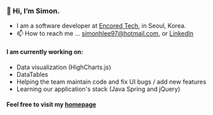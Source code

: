 ### 👋 Hi, I’m Simon.

- I am a software developer at [Encored Tech](https://encoredtech.com), in Seoul, Korea.
- 📫 How to reach me ... simonhlee97@hotmail.com, or [LinkedIn](https://linkedin.com/in/simon-h-lee)

#### I am currently working on:

- Data visualization (HighCharts.js)
- DataTables
- Helping the team maintain code and fix UI bugs / add new features
- Learning our application's stack (Java Spring and jQuery)

#### Feel free to visit my [homepage](https://simonhlee97.github.io/)
